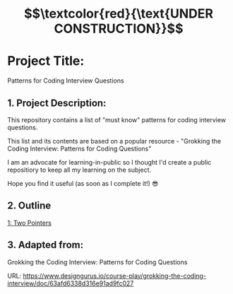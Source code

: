 # $$\textcolor{red}{\text{UNDER CONSTRUCTION}}$$

# Project Title:

Patterns for Coding Interview Questions


## 1. Project Description:

This repository contains a list of "must know" patterns for coding interview questions. 

This list and its contents are based on a popular resource - "Grokking the Coding Interview: Patterns for Coding Questions"

I am an advocate for learning-in-public so I thought I'd create a public repositiory to keep all my learning on the subject.

Hope you find it useful (as soon as I complete it!) 😎 


## 2. Outline

[1: Two Pointers ](src/Pattern_Two_Pointers)


## 3. Adapted from: 

Grokking the Coding Interview: Patterns for Coding Questions

URL: https://www.designgurus.io/course-play/grokking-the-coding-interview/doc/63afd6338d316e91ad9fc027


